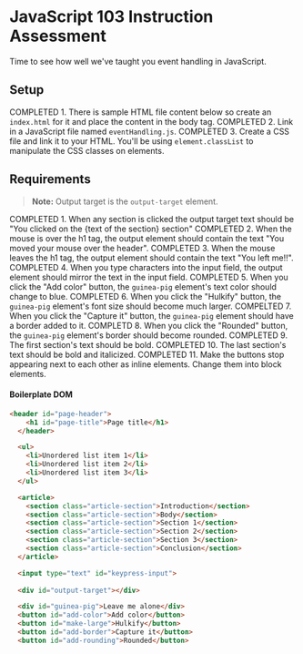 # JavaScript 103 Instruction Assessment

Time to see how well we've taught you event handling in JavaScript.

## Setup

COMPLETED 1. There is sample HTML file content below so create an `index.html` for it and place the content in the body tag.
COMPLETED 2. Link in a JavaScript file named `eventHandling.js`.
COMPLETED 3. Create a CSS file and link it to your HTML. You'll be using `element.classList` to manipulate the CSS classes on elements.

## Requirements

> **Note:** Output target is the `output-target` element.

COMPLETED 1. When any section is clicked the output target text should be "You clicked on the {text of the section} section"
COMPLETED 2. When the mouse is over the h1 tag, the output element should contain the text "You moved your mouse over the header".
COMPLETED 3. When the mouse leaves the h1 tag, the output element should contain the text "You left me!!".
COMPLETED 4. When you type characters into the input field, the output element should mirror the text in the input field.
COMPLETED 5. When you click the "Add color" button, the `guinea-pig` element's text color should change to blue.
COMPLETED 6. When you click the "Hulkify" button, the `guinea-pig` element's font size should become much larger.
COMPELTED 7. When you click the "Capture it" button, the `guinea-pig` element should have a border added to it.
COMPLETD 8. When you click the "Rounded" button, the `guinea-pig` element's border should become rounded.
COMPLETED 9. The first section's text should be bold.
COMPLETED 10. The last section's text should be bold and italicized.
COMPLETED 11. Make the buttons stop appearing next to each other as inline elements. Change them into block elements.

#### Boilerplate DOM

```html
<header id="page-header">
    <h1 id="page-title">Page title</h1>
  </header>

  <ul>
    <li>Unordered list item 1</li>
    <li>Unordered list item 2</li>
    <li>Unordered list item 3</li>
  </ul>

  <article>
    <section class="article-section">Introduction</section>
    <section class="article-section">Body</section>
    <section class="article-section">Section 1</section>
    <section class="article-section">Section 2</section>
    <section class="article-section">Section 3</section>
    <section class="article-section">Conclusion</section>
  </article>

  <input type="text" id="keypress-input">
  
  <div id="output-target"></div>

  <div id="guinea-pig">Leave me alone</div>
  <button id="add-color">Add color</button>
  <button id="make-large">Hulkify</button>
  <button id="add-border">Capture it</button>
  <button id="add-rounding">Rounded</button>
```
